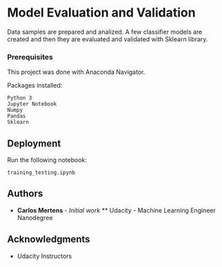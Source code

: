 # Model Evaluation and Validation

Data samples are prepared and analized. A few classifier models are created
and then they are evaluated and validated with Sklearn library.

### Prerequisites

This project was done with Anaconda Navigator.

Packages installed:

```
Python 3
Jupyter Notebook
Numpy
Pandas
Sklearn
```

## Deployment

Run the following notebook:

```
training_testing.ipynb
```

## Authors

* **Carlos Mertens** - *Initial work*
** Udacity - Machine Learning Engineer Nanodegree

## Acknowledgments

* Udacity Instructors
